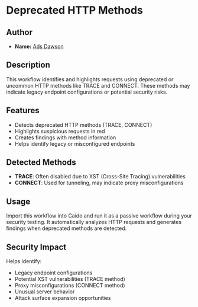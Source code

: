 # Deprecated HTTP Methods

## Author
- **Name:** [Ads Dawson](https://github.com/GangGreenTemperTatum)

## Description
This workflow identifies and highlights requests using deprecated or uncommon HTTP methods like TRACE and CONNECT. These methods may indicate legacy endpoint configurations or potential security risks.

## Features
- Detects deprecated HTTP methods (TRACE, CONNECT)
- Highlights suspicious requests in red
- Creates findings with method information
- Helps identify legacy or misconfigured endpoints

## Detected Methods
- **TRACE**: Often disabled due to XST (Cross-Site Tracing) vulnerabilities
- **CONNECT**: Used for tunneling, may indicate proxy misconfigurations

## Usage
Import this workflow into Caido and run it as a passive workflow during your security testing. It automatically analyzes HTTP requests and generates findings when deprecated methods are detected.

## Security Impact
Helps identify:
- Legacy endpoint configurations
- Potential XST vulnerabilities (TRACE method)
- Proxy misconfigurations (CONNECT method)
- Unusual server behavior
- Attack surface expansion opportunities